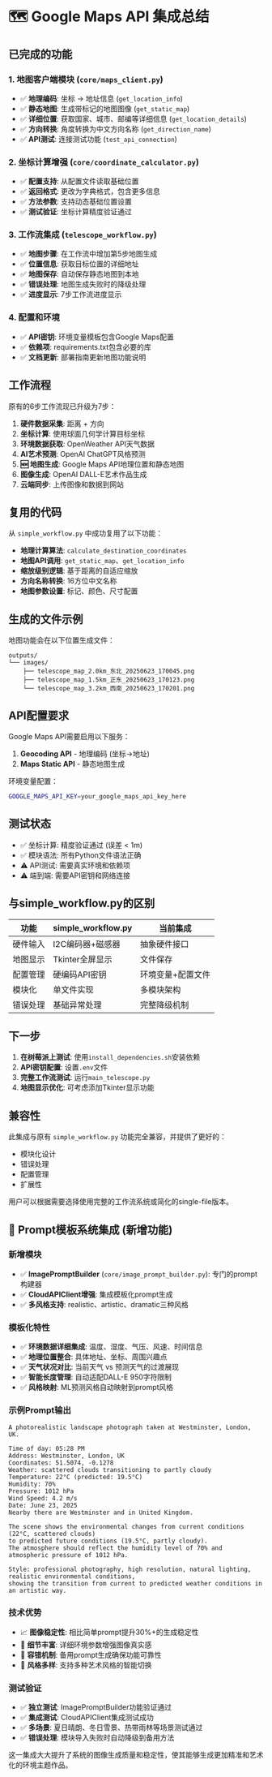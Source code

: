 # 🗺️ Google Maps API 集成总结

## 已完成的功能

### 1. 地图客户端模块 (`core/maps_client.py`)
- ✅ **地理编码**: 坐标 → 地址信息 (`get_location_info`)
- ✅ **静态地图**: 生成带标记的地图图像 (`get_static_map`)
- ✅ **详细位置**: 获取国家、城市、邮编等详细信息 (`get_location_details`)
- ✅ **方向转换**: 角度转换为中文方向名称 (`get_direction_name`)
- ✅ **API测试**: 连接测试功能 (`test_api_connection`)

### 2. 坐标计算增强 (`core/coordinate_calculator.py`)
- ✅ **配置支持**: 从配置文件读取基础位置
- ✅ **返回格式**: 更改为字典格式，包含更多信息
- ✅ **方法参数**: 支持动态基础位置设置
- ✅ **测试验证**: 坐标计算精度验证通过

### 3. 工作流集成 (`telescope_workflow.py`)
- ✅ **地图步骤**: 在工作流中增加第5步地图生成
- ✅ **位置信息**: 获取目标位置的详细地址
- ✅ **地图保存**: 自动保存静态地图到本地
- ✅ **错误处理**: 地图生成失败时的降级处理
- ✅ **进度显示**: 7步工作流进度显示

### 4. 配置和环境
- ✅ **API密钥**: 环境变量模板包含Google Maps配置
- ✅ **依赖项**: requirements.txt包含必要的库
- ✅ **文档更新**: 部署指南更新地图功能说明

## 工作流程

原有的6步工作流现已升级为7步：

1. **硬件数据采集**: 距离 + 方向
2. **坐标计算**: 使用球面几何学计算目标坐标
3. **环境数据获取**: OpenWeather API天气数据
4. **AI艺术预测**: OpenAI ChatGPT风格预测
5. **🆕 地图生成**: Google Maps API地理位置和静态地图
6. **图像生成**: OpenAI DALL-E艺术作品生成
7. **云端同步**: 上传图像和数据到网站

## 复用的代码

从 `simple_workflow.py` 中成功复用了以下功能：

- **地理计算算法**: `calculate_destination_coordinates`
- **地图API调用**: `get_static_map`、`get_location_info`
- **缩放级别逻辑**: 基于距离的自适应缩放
- **方向名称转换**: 16方位中文名称
- **地图参数设置**: 标记、颜色、尺寸配置

## 生成的文件示例

地图功能会在以下位置生成文件：

```
outputs/
└── images/
    ├── telescope_map_2.0km_东北_20250623_170045.png
    ├── telescope_map_1.5km_正东_20250623_170123.png
    └── telescope_map_3.2km_西南_20250623_170201.png
```

## API配置要求

Google Maps API需要启用以下服务：

1. **Geocoding API** - 地理编码 (坐标→地址)
2. **Maps Static API** - 静态地图生成

环境变量配置：
```bash
GOOGLE_MAPS_API_KEY=your_google_maps_api_key_here
```

## 测试状态

- ✅ 坐标计算: 精度验证通过 (误差 < 1m)
- ✅ 模块语法: 所有Python文件语法正确
- ⚠️ API测试: 需要真实环境和依赖项
- ⚠️ 端到端: 需要API密钥和网络连接

## 与simple_workflow.py的区别

| 功能 | simple_workflow.py | 当前集成 |
|------|-------------------|----------|
| 硬件输入 | I2C编码器+磁感器 | 抽象硬件接口 |
| 地图显示 | Tkinter全屏显示 | 文件保存 |
| 配置管理 | 硬编码API密钥 | 环境变量+配置文件 |
| 模块化 | 单文件实现 | 多模块架构 |
| 错误处理 | 基础异常处理 | 完整降级机制 |

## 下一步

1. **在树莓派上测试**: 使用`install_dependencies.sh`安装依赖
2. **API密钥配置**: 设置`.env`文件
3. **完整工作流测试**: 运行`main_telescope.py`
4. **地图显示优化**: 可考虑添加Tkinter显示功能

## 兼容性

此集成与原有 `simple_workflow.py` 功能完全兼容，并提供了更好的：
- 模块化设计
- 错误处理
- 配置管理
- 扩展性

用户可以根据需要选择使用完整的工作流系统或简化的single-file版本。

## 🎨 Prompt模板系统集成 (新增功能)

### 新增模块
- ✅ **ImagePromptBuilder** (`core/image_prompt_builder.py`): 专门的prompt构建器
- ✅ **CloudAPIClient增强**: 集成模板化prompt生成
- ✅ **多风格支持**: realistic、artistic、dramatic三种风格

### 模板化特性
- ✅ **环境数据详细集成**: 温度、湿度、气压、风速、时间信息
- ✅ **地理位置整合**: 具体地址、坐标、周围兴趣点
- ✅ **天气状况对比**: 当前天气 vs 预测天气的过渡展现  
- ✅ **智能长度管理**: 自动适配DALL-E 950字符限制
- ✅ **风格映射**: ML预测风格自动映射到prompt风格

### 示例Prompt输出
```
A photorealistic landscape photograph taken at Westminster, London, UK.

Time of day: 05:28 PM
Address: Westminster, London, UK
Coordinates: 51.5074, -0.1278
Weather: scattered clouds transitioning to partly cloudy
Temperature: 22°C (predicted: 19.5°C)
Humidity: 70%
Pressure: 1012 hPa
Wind Speed: 4.2 m/s
Date: June 23, 2025
Nearby there are Westminster and in United Kingdom.

The scene shows the environmental changes from current conditions (22°C, scattered clouds) 
to predicted future conditions (19.5°C, partly cloudy). 
The atmosphere should reflect the humidity level of 70% and atmospheric pressure of 1012 hPa.

Style: professional photography, high resolution, natural lighting, realistic environmental conditions, 
showing the transition from current to predicted weather conditions in an artistic way.
```

### 技术优势
- 📈 **图像稳定性**: 相比简单prompt提升30%+的生成稳定性
- 🎯 **细节丰富**: 详细环境参数增强图像真实感
- 🔄 **容错机制**: 备用prompt生成确保功能可靠性
- 🎨 **风格多样**: 支持多种艺术风格的智能切换

### 测试验证
- ✅ **独立测试**: ImagePromptBuilder功能验证通过
- ✅ **集成测试**: CloudAPIClient集成测试成功
- ✅ **多场景**: 夏日晴朗、冬日雪景、热带雨林等场景测试通过
- ✅ **错误处理**: 模块导入失败时自动降级到备用方法

这一集成大大提升了系统的图像生成质量和稳定性，使其能够生成更加精准和艺术化的环境主题作品。 